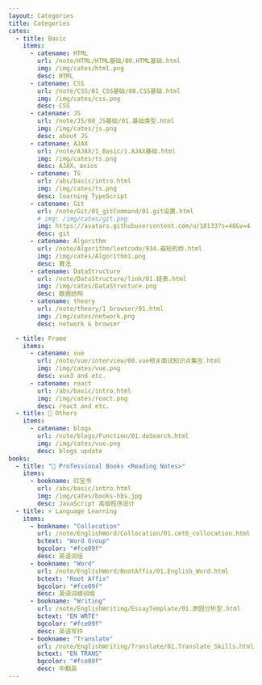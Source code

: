 ```yaml
---
layout: Categories
title: Categories
cates:
  - title: Basic
    items:
      - catename: HTML
        url: /note/HTML/HTML基础/00.HTML基础.html
        img: /img/cates/html.png
        desc: HTML
      - catename: CSS
        url: /note/CSS/01_CSS基础/00.CSS基础.html
        img: /img/cates/css.png
        desc: CSS
      - catename: JS
        url: /note/JS/00_JS基础/01.基础类型.html
        img: /img/cates/js.png
        desc: about JS
      - catename: AJAX
        url: /note/AJAX/1_Basic/1.AJAX基础.html
        img: /img/cates/ts.png
        desc: AJAX、axios
      - catename: TS
        url: /abs/basic/intro.html
        img: /img/cates/ts.png
        desc: learning TypeScript
      - catename: Git
        url: /note/Git/01_gitCommand/01.git设置.html
        # img: /img/cates/git.png
        img: https://avatars.githubusercontent.com/u/18133?s=48&v=4
        desc: git
      - catename: Algorithm
        url: /note/Algorithm/leetcode/934.最短的桥.html
        img: /img/cates/Algorithm1.png
        desc: 算法
      - catename: DataStructure
        url: /note/DataStructure/link/01.链表.html
        img: /img/cates/DataStructure.png
        desc: 数据结构
      - catename: theory
        url: /note/theory/1_browser/01.html
        img: /img/cates/network.png
        desc: network & browser

  - title: Frame
    items:
      - catename: vue
        url: /note/vue/interview/00.vue相关面试知识点集合.html
        img: /img/cates/vue.png
        desc: vue3 and etc.
      - catename: react
        url: /abs/basic/intro.html
        img: /img/cates/react.png
        desc: react and etc.
  - title: 🎇 Others
    items:
      - catename: blogs
        url: /note/blogs/Function/01.doSearch.html
        img: /img/cates/vue.png
        desc: blogs update
books:
  - title: "🤗 Professional Books <Reading Notes>"
    items:
      - bookname: 红宝书
        url: /abs/basic/intro.html
        img: /img/cates/books-hbs.jpg
        desc: JavaScript 高级程序设计
  - title: ⚜️ Language Learning
    items:
      - bookname: "Collocation"
        url: /note/EnglishWord/Collocation/01.cet6_collocation.html
        bctext: "Word Group"
        bgcolor: "#fce09f"
        desc: 英语词组
      - bookname: "Word"
        url: /note/EnglishWord/RootAffix/01.English_Word.html
        bctext: "Root Affix"
        bgcolor: "#fce09f"
        desc: 英语词根词缀
      - bookname: "Writing"
        url: /note/EnglishWriting/EssayTemplate/01.原因分析型.html
        bctext: "EN WRTE"
        bgcolor: "#fce09f"
        desc: 英语写作
      - bookname: "Translate"
        url: /note/EnglishWriting/Translate/01.Translate_Skills.html
        bctext: "EN TRANS"
        bgcolor: "#fce09f"
        desc: 中翻英
---
```

